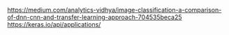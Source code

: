 https://medium.com/analytics-vidhya/image-classification-a-comparison-of-dnn-cnn-and-transfer-learning-approach-704535beca25
https://keras.io/api/applications/
